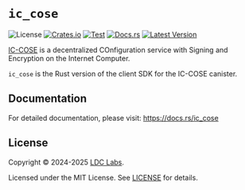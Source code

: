 # `ic_cose`
![License](https://img.shields.io/crates/l/ic_cose.svg)
[![Crates.io](https://img.shields.io/crates/d/ic_cose.svg)](https://crates.io/crates/ic_cose)
[![Test](https://github.com/ldclabs/ic-cose/actions/workflows/test.yml/badge.svg)](https://github.com/ldclabs/ic-cose/actions/workflows/test.yml)
[![Docs.rs](https://img.shields.io/docsrs/ic_cose?label=docs.rs)](https://docs.rs/ic_cose)
[![Latest Version](https://img.shields.io/crates/v/ic_cose.svg)](https://crates.io/crates/ic_cose)

[IC-COSE](https://github.com/ldclabs/ic-cose) is a decentralized COnfiguration service with Signing and Encryption on the Internet Computer.

`ic_cose` is the Rust version of the client SDK for the IC-COSE canister.

## Documentation

For detailed documentation, please visit: https://docs.rs/ic_cose

## License

Copyright © 2024-2025 [LDC Labs](https://github.com/ldclabs).

Licensed under the MIT License. See [LICENSE](../../LICENSE-MIT) for details.
